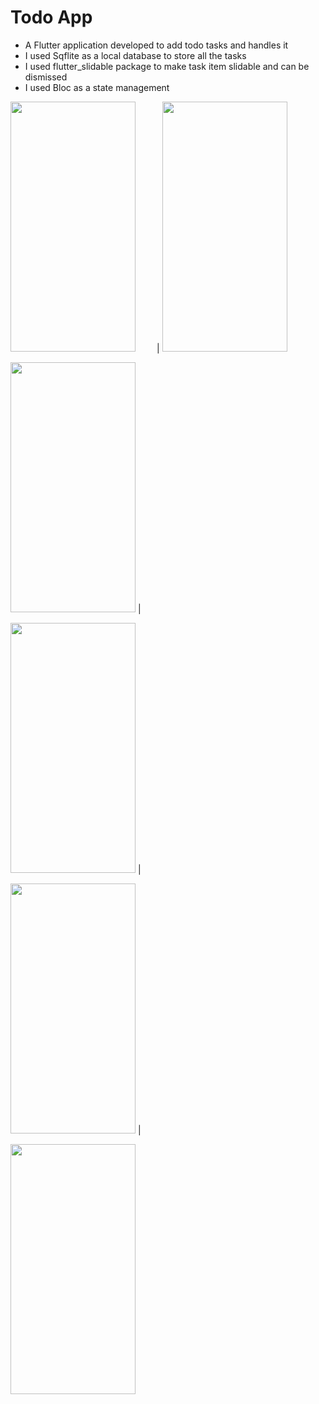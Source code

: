 # **Todo App**
- A Flutter application developed to add todo tasks and handles it
- I used Sqflite as a local database to store all the tasks
- I used flutter_slidable package to make task item slidable and can be dismissed
- I used Bloc as a state management



 


<img style="margin-right: 30px" src="https://user-images.githubusercontent.com/100282230/158493018-1d228376-9de7-446c-9938-cb5c5223cbfd.jpeg" width="200" height="400" />  | 
<img src="https://user-images.githubusercontent.com/100282230/158494414-c22b366b-2a86-4ede-8755-6811f520b636.jpeg" width="200" height="400" /> 



 <img src="https://user-images.githubusercontent.com/100282230/158495103-7f7a2b55-f4b8-4635-8dfc-4343522e4f10.jpeg" width="200" height="400" /> |


<img src="https://user-images.githubusercontent.com/100282230/158494639-db466286-6659-4bd5-abbc-d394d36bba15.jpeg" width="200" height="400" />  | 

<img src="https://user-images.githubusercontent.com/100282230/158494691-9507df8a-bf9a-409d-8d3c-c778486434d4.jpeg" width="200" height="400" />  | 



<img src="https://user-images.githubusercontent.com/100282230/158494749-ea9f6848-c81f-4249-9bd4-28ff97142711.jpeg" width="200" height="400" />

         

 
                                                                                                                                          
                                         
                                                                                             



  
                                                                                                                                          
                                                                                                                                          







